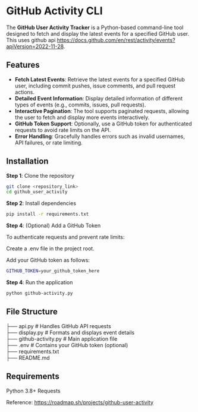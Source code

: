 # GitHub Activity CLI

The **GitHub User Activity Tracker** is a Python-based command-line tool designed to fetch and display the latest events for a specified GitHub user. This uses github api
https://docs.github.com/en/rest/activity/events?apiVersion=2022-11-28. 

## Features

- **Fetch Latest Events**: Retrieve the latest events for a specified GitHub user, including commit pushes, issue comments, and pull request actions.
- **Detailed Event Information**: Display detailed information of different types of events (e.g., commits, issues, pull requests).
- **Interactive Pagination**: The tool supports paginated requests, allowing the user to fetch and display more events interactively.
- **GitHub Token Support**: Optionally, use a GitHub token for authenticated requests to avoid rate limits on the API.
- **Error Handling**: Gracefully handles errors such as invalid usernames, API failures, or rate limiting.

## Installation

**Step 1**: Clone the repository

```sh
git clone <repository_link>
cd github_user_activity
```

**Step 2**: Install dependencies

```sh
pip install -r requirements.txt
```

**Step 4**: (Optional) Add a GitHub Token

To authenticate requests and prevent rate limits:

Create a .env file in the project root.

Add your GitHub token as follows:

```sh
GITHUB_TOKEN=your_github_token_here
```

**Step 4**: Run the application

```sh
python github-activity.py
```


## File Structure

├── api.py                  # Handles GitHub API requests  
├── display.py              # Formats and displays event details  
├── github-activity.py      # Main application file  
├── .env                    # Contains your GitHub token (optional)  
├── requirements.txt  
├── README.md


## Requirements

Python 3.8+
Requests

Reference: https://roadmap.sh/projects/github-user-activity 
